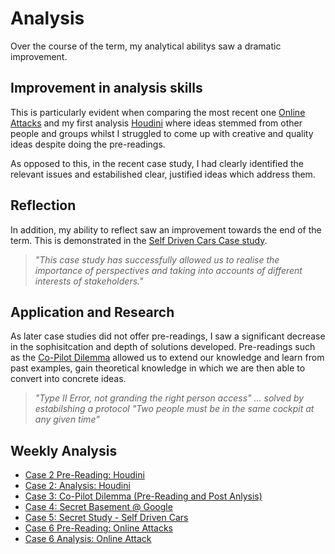 # Analysis 

Over the course of the term, my analytical abilitys saw a dramatic improvement. 

## Improvement in analysis skills
This is particularly evident when comparing the most recent one [Online Attacks](https://jennax-seceng.tumblr.com/post/186183989871/case-study-wk06)  and my first analysis [Houdini](https://jennax-seceng.tumblr.com/post/185632647666/harrys-big-brain) where ideas stemmed from other people and groups whilst I struggled to come up with creative and quality ideas despite doing the pre-readings. 

As opposed to this, in the recent case study, I had clearly identified the relevant issues and estabilished clear, justified ideas which address them.

## Reflection
In addition, my ability to reflect saw an improvement towards the end of the term. This is demonstrated in the [Self Driven Cars Case study](https://jennax-seceng.tumblr.com/post/186183989871/case-study-wk06).  

> _"This case study has successfully allowed us to realise the importance of perspectives and taking into accounts of different interests of stakeholders."_

## Application and Research 
As later case studies did not offer pre-readings, I saw a significant decrease in the sophisitcation and depth of solutions developed. Pre-readings such as the [Co-Pilot Dilemma]((https://jennax-seceng.tumblr.com/post/185703542211/wk03-co-pilots-be-salty)) allowed us to extend our knowledge and learn from past examples, gain theoretical knowledge in which we are then able to convert into concrete ideas. 

> _"Type II Error, not granding the right person access" ... solved by estabilshing a protocol "Two people must be in the same cockpit at any given time"_

## Weekly Analysis 
* [Case 2 Pre-Reading: Houdini](https://jennax-seceng.tumblr.com/post/185533399151/case-study-2-harry-houdini)
* [Case 2: Analysis: Houdini](https://jennax-seceng.tumblr.com/post/185632647666/harrys-big-brain)
* [Case 3: Co-Pilot Dilemma (Pre-Reading and Post Anlysis)](https://jennax-seceng.tumblr.com/post/185703542211/wk03-co-pilots-be-salty)
* [Case 4: Secret Basement @ Google](https://jennax-seceng.tumblr.com/post/185997640181/secret-case-study-wk04)
* [Case 5: Secret Study - Self Driven Cars](https://jennax-seceng.tumblr.com/post/186171081727/week-5-secret-case-study)
* [Case 6 Pre-Reading: Online Attacks](https://jennax-seceng.tumblr.com/post/186183555756/wk6-case-study-preparation)
* [Case 6 Analysis: Online Attack](https://jennax-seceng.tumblr.com/post/186183989871/case-study-wk06)
